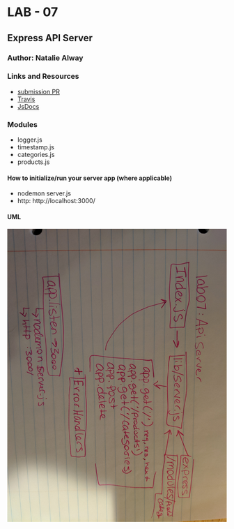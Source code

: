 # LAB - 07

## Express API Server

### Author: Natalie Alway

### Links and Resources
* [submission PR](https://github.com/nataliealway-401-advanced-javascript/lab-07-api-server/pull/1)
* [Travis](https://www.travis-ci.com/nataliealway-401-advanced-javascript/lab-07-api-server)
* [JsDocs](https://github.com/nataliealway-401-advanced-javascript/lab-07-api-server/tree/apiServer/docs)

### Modules
* logger.js
* timestamp.js
* categories.js
* products.js

#### How to initialize/run your server app (where applicable)
* nodemon server.js
* http: http://localhost:3000/
  


#### UML
![UML](./assets/lab07WB.jpg)
